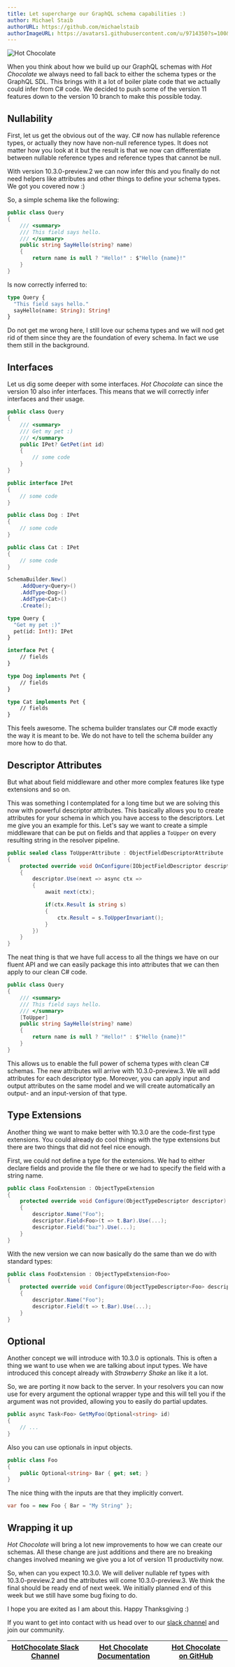 ```yaml
---
title: Let supercharge our GraphQL schema capabilities :)
author: Michael Staib
authorURL: https://github.com/michaelstaib
authorImageURL: https://avatars1.githubusercontent.com/u/9714350?s=100&v=4
---
```


![Hot Chocolate](/img/blog/hotchocolate-banner.svg)

When you think about how we build up our GraphQL schemas with _Hot Chocolate_ we always need to fall back to either the schema types or the GraphQL SDL. This brings with it a lot of boiler plate code that we actually could infer from C# code. We decided to push some of the version 11 features down to the version 10 branch to make this possible today.

<!--truncate-->

## Nullability

First, let us get the obvious out of the way. C# now has nullable reference types, or actually they now have non-null reference types. It does not matter how you look at it but the result is that we now can differentiate between nullable reference types and reference types that cannot be null.

With version 10.3.0-preview.2 we can now infer this and you finally do not need helpers like attributes and other things to define your schema types. We got you covered now :)

So, a simple schema like the following:

```csharp
public class Query
{
    /// <summary>
    /// This field says hello.
    /// </summary>
    public string SayHello(string? name)
    {
        return name is null ? "Hello!" : $"Hello {name}!"
    }
}
```

Is now correctly inferred to:

```graphql
type Query {
  "This field says hello."
  sayHello(name: String): String!
}
```

Do not get me wrong here, I still love our schema types and we will nod get rid of them since they are the foundation of every schema. In fact we use them still in the background.

## Interfaces

Let us dig some deeper with some interfaces. _Hot Chocolate_ can since the version 10 also infer interfaces. This means that we will correctly infer interfaces and their usage.

```csharp
public class Query
{
    /// <summary>
    /// Get my pet :)
    /// </summary>
    public IPet? GetPet(int id)
    {
        // some code
    }
}

public interface IPet
{
    // some code
}

public class Dog : IPet
{
    // some code
}

public class Cat : IPet
{
    // some code
}

SchemaBuilder.New()
    .AddQuery<Query>()
    .AddType<Dog>()
    .AddType<Cat>()
    .Create();
```

```graphql
type Query {
  "Get my pet :)"
  pet(id: Int!): IPet
}

interface Pet {
    // fields
}

type Dog implements Pet {
    // fields
}

type Cat implements Pet {
    // fields
}
```

This feels awesome. The schema builder translates our C# mode exactly the way it is meant to be. We do not have to tell the schema builder any more how to do that.

## Descriptor Attributes

But what about field middleware and other more complex features like type extensions and so on.

This was something I contemplated for a long time but we are solving this now with powerful descriptor attributes. This basically allows you to create attributes for your schema in which you have access to the descriptors. Let me give you an example for this.
Let's say we want to create a simple middleware that can be put on fields and that applies a `ToUpper` on every resulting string in the resolver pipeline.

```csharp
public sealed class ToUpperAttribute : ObjectFieldDescriptorAttribute
{
    protected override void OnConfigure(IObjectFieldDescriptor descriptor)
    {
        descriptor.Use(next => async ctx =>
        {
            await next(ctx);

            if(ctx.Result is string s)
            {
                ctx.Result = s.ToUpperInvariant();
            }
        })
    }
}
```

The neat thing is that we have full access to all the things we have on our fluent API and we can easily package this into attributes that we can then apply to our clean C# code.

```csharp
public class Query
{
    /// <summary>
    /// This field says hello.
    /// </summary>
    [ToUpper]
    public string SayHello(string? name)
    {
        return name is null ? "Hello!" : $"Hello {name}!"
    }
}
```

This allows us to enable the full power of schema types with clean C# schemas. The new attributes will arrive with 10.3.0-preview.3. We will add attributes for each descriptor type. Moreover, you can apply input and output attributes on the same model and we will create automatically an output- and an input-version of that type.

## Type Extensions

Another thing we want to make better with 10.3.0 are the code-first type extensions. You could already do cool things with the type extensions but there are two things that did not feel nice enough.

First, we could not define a type for the extensions. We had to either declare fields and provide the file there or we had to specify the field with a string name.

```csharp
public class FooExtension : ObjectTypeExtension
{
    protected override void Configure(ObjectTypeDescriptor descriptor)
    {
        descriptor.Name("Foo");
        descriptor.Field<Foo>(t => t.Bar).Use(...);
        descriptor.Field("baz").Use(...);
    }
}
```

With the new version we can now basically do the same than we do with standard types:

```csharp
public class FooExtension : ObjectTypeExtension<Foo>
{
    protected override void Configure(ObjectTypeDescriptor<Foo> descriptor)
    {
        descriptor.Name("Foo");
        descriptor.Field(t => t.Bar).Use(...);
    }
}
```

## Optional

Another concept we will introduce with 10.3.0 is optionals. This is often a thing we want to use when we are talking about input types. We have introduced this concept already with _Strawberry Shake_ an like it a lot.

So, we are porting it now back to the server. In your resolvers you can now use for every argument the optional wrapper type and this will tell you if the argument was not provided, allowing you to easily do partial updates.

```csharp
public async Task<Foo> GetMyFoo(Optional<string> id)
{
    // ...
}
```

Also you can use optionals in input objects.

```csharp
public class Foo
{
    public Optional<string> Bar { get; set; }
}
```

The nice thing with the inputs are that they implicitly convert.

```csharp
var foo = new Foo { Bar = "My String" };
```

## Wrapping it up

_Hot Chocolate_ will bring a lot new improvements to how we can create our schemas. All these change are just additions and there are no breaking changes involved meaning we give you a lot of version 11 productivity now.

So, when can you expect 10.3.0. We will deliver nullable ref types with 10.3.0-preview.2 and the attributes will come 10.3.0-preview.3. We think the final should be ready end of next week. We initially planned end of this week but we still have some bug fixing to do.

I hope you are exited as I am about this. Happy Thanksgiving :)

If you want to get into contact with us head over to our [slack channel](https://join.slack.com/t/hotchocolategraphql/shared_invite/enQtNTA4NjA0ODYwOTQ0LTViMzA2MTM4OWYwYjIxYzViYmM0YmZhYjdiNzBjOTg2ZmU1YmMwNDZiYjUyZWZlMzNiMTk1OWUxNWZhMzQwY2Q) and join our community.

| [HotChocolate Slack Channel](https://join.slack.com/t/hotchocolategraphql/shared_invite/enQtNTA4NjA0ODYwOTQ0LTViMzA2MTM4OWYwYjIxYzViYmM0YmZhYjdiNzBjOTg2ZmU1YmMwNDZiYjUyZWZlMzNiMTk1OWUxNWZhMzQwY2Q) | [Hot Chocolate Documentation](https://hotchocolate.io) | [Hot Chocolate on GitHub](https://github.com/ChilliCream/hotchocolate) |
| ---------------------------------------------------------------------------------------------------------------------------------------------------------------------------------------------------- | ------------------------------------------------------ | ---------------------------------------------------------------------- |


[hot chocolate]: https://hotchocolate.io
[hot chocolate source code]: https://github.com/ChilliCream/hotchocolate
